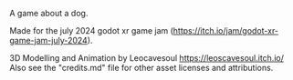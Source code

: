 A game about a dog.

Made for the july 2024 godot xr game jam (https://itch.io/jam/godot-xr-game-jam-july-2024).

3D Modelling and Animation by Leocavesoul https://leoscavesoul.itch.io/
Also see the "credits.md" file for other asset licenses and attributions.
